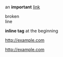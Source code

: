 an <b>important</b> <a href=''>link</a>

broken<br/>
line

<b>inline tag</b> at the beginning

<span>http://example.com</span>

<span><http://example.com></span>
